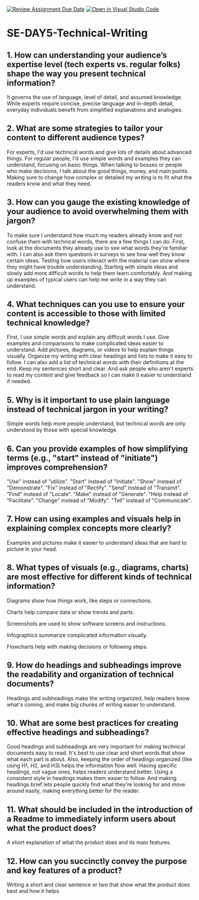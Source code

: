 [![Review Assignment Due Date](https://classroom.github.com/assets/deadline-readme-button-22041afd0340ce965d47ae6ef1cefeee28c7c493a6346c4f15d667ab976d596c.svg)](https://classroom.github.com/a/zsAR-pyY)
[![Open in Visual Studio Code](https://classroom.github.com/assets/open-in-vscode-2e0aaae1b6195c2367325f4f02e2d04e9abb55f0b24a779b69b11b9e10269abc.svg)](https://classroom.github.com/online_ide?assignment_repo_id=18588714&assignment_repo_type=AssignmentRepo)
# SE-DAY5-Technical-Writing
## 1. How can understanding your audience’s expertise level (tech experts vs. regular folks) shape the way you present technical information?

It governs the use of language, level of detail, and assumed knowledge. While experts require concise, precise language and in-depth detail, everyday individuals benefit from simplified explanations and analogies.

## 2. What are some strategies to tailor your content to different audience types?

For experts, I'd use technical words and give lots of details about advanced things. For regular people, I'd use simple words and examples they can understand, focusing on basic things. When talking to bosses or people who make decisions, I talk about the good things, money, and main points. Making sure to change how complex or detailed my writing is to fit what the readers know and what they need.

## 3. How can you gauge the existing knowledge of your audience to avoid overwhelming them with jargon?

To make sure I understand how much my readers already know and not confuse them with technical words, there are a few things I can do. First, look at the documents they already use to see what words they're familiar with. I can also ask them questions in surveys to see how well they know certain ideas. Testing how users interact with the material can show where they might have trouble understanding. Starting with simple ideas and slowly add more difficult words to help them learn comfortably. And making up examples of typical users can help me write in a way they can understand.

## 4. What techniques can you use to ensure your content is accessible to those with limited technical knowledge?

First, I use simple words and explain any difficult words I use. Give examples and comparisons to make complicated ideas easier to understand. Add pictures, diagrams, or videos to help explain things visually. Organize my writing with clear headings and lists to make it easy to follow. I can also add a list of technical words with their definitions at the end. Keep my sentences short and clear. And ask people who aren't experts to read my content and give feedback so I can make it easier to understand if needed.

## 5. Why is it important to use plain language instead of technical jargon in your writing?

Simple words help more people understand, but technical words are only understood by those with special knowledge.

## 6. Can you provide examples of how simplifying terms (e.g., "start" instead of "initiate") improves comprehension?

"Use" instead of "utilize".
"Start" instead of "Initiate".
"Show" instead of "Demonstrate".
"Fix" instead of "Rectify".
"Send" instead of "Transmit".
"Find" instead of "Locate".
"Make" instead of "Generate".
"Help instead of "Facilitate".
"Change" instead of "Modify".
"Tell" instead of "Communicate".

## 7. How can using examples and visuals help in explaining complex concepts more clearly?

Examples and pictures make it easier to understand ideas that are hard to picture in your head.

## 8. What types of visuals (e.g., diagrams, charts) are most effective for different kinds of technical information?

Diagrams show how things work, like steps or connections.

Charts help compare data or show trends and parts.

Screenshots are used to show software screens and instructions.

Infographics summarize complicated information visually.

Flowcharts help with making decisions or following steps.

## 9. How do headings and subheadings improve the readability and organization of technical documents?

Headings and subheadings make the writing organized, help readers know what's coming, and make big chunks of writing easier to understand.

## 10. What are some best practices for creating effective headings and subheadings?

Good headings and subheadings are very important for making technical documents easy to read. It's best to use clear and short words that show what each part is about. Also, keeping the order of headings organized (like using H1, H2, and H3) helps the information flow well. Having specific headings, not vague ones, helps readers understand better. Using a consistent style in headings makes them easier to follow. And making headings brief lets people quickly find what they're looking for and move around easily, making everything better for the reader.

## 11. What should be included in the introduction of a Readme to immediately inform users about what the product does?

A short explanation of what the product does and its main features.

## 12. How can you succinctly convey the purpose and key features of a product?

Writing a short and clear sentence or two that show what the product does best and how it helps.
